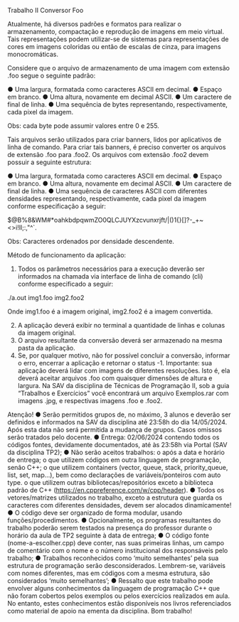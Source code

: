 Trabalho II
Conversor Foo

Atualmente, há diversos padrões e formatos para realizar o armazenamento, compactação e reprodução de imagens em meio virtual. Tais representações podem utilizar-se de sistemas para representações de cores em imagens coloridas ou então de escalas de cinza, para imagens monocromáticas.

Considere que o arquivo de armazenamento de uma imagem com extensão .foo segue o seguinte padrão:

● Uma largura, formatada como caracteres ASCII em decimal.
● Espaço em branco.
● Uma altura, novamente em decimal ASCII.
● Um caractere de final de linha.
● Uma sequência de bytes representando, respectivamente, cada pixel da
imagem.

Obs: cada byte pode assumir valores entre 0 e 255.

Tais arquivos serão utilizados para criar banners, lidos por aplicativos de linha de comando. Para criar tais banners, é preciso converter os arquivos de extensão .foo para .foo2.
Os arquivos com extensão .foo2 devem possuir a seguinte estrutura:

● Uma largura, formatada como caracteres ASCII em decimal.
● Espaço em branco.
● Uma altura, novamente em decimal ASCII.
● Um caractere de final de linha.
● Uma sequência de caracteres ASCII com diferentes densidades
representando, respectivamente, cada pixel da imagem conforme
especificação a seguir:

$@B%8&WM#*oahkbdpqwmZO0QLCJUYXzcvunxrjft/|()1{}[]?-_+~<>i!lI;:,"^`.

Obs: Caracteres ordenados por densidade descendente.

Método de funcionamento da aplicação:
1) Todos os parâmetros necessários para a execução deverão ser informados na chamada via interface de linha de comando (cli) conforme especificado a seguir:

./a.out img1.foo img2.foo2

Onde img1.foo é a imagem original, img2.foo2 é a imagem convertida.

2) A aplicação deverá exibir no terminal a quantidade de linhas e colunas da imagem original.
3) O arquivo resultante da conversão deverá ser armazenado na mesma pasta da aplicação.
4) Se, por qualquer motivo, não for possível concluir a conversão, informar o erro, encerrar a aplicação e retornar o status -1.
Importante: sua aplicação deverá lidar com imagens de diferentes resoluções. Isto é, ela deverá aceitar arquivos .foo com quaisquer dimensões de altura e largura.
Na SAV da disciplina de Técnicas de Programação II, sob a guia “Trabalhos e Exercícios” você encontrará um arquivo Exemplos.rar com imagens .jpg, e respectivas imagens .foo e .foo2.

Atenção!
● Serão permitidos grupos de, no máximo, 3 alunos e deverão ser definidos e informados na SAV da disciplina até 23:58h do dia 14/05/2024. Após esta data não será permitida a mudança de grupos. Casos omissos serão tratados pelo docente.
● Entrega: 02/06/2024 contendo todos os códigos fontes, devidamente documentados, até às 23:58h via Portal (SAV da disciplina TP2);
● Não serão aceitos trabalhos:
	o após a data e horário de entrega;
	o que utilizem códigos em outra linguagem de programação, senão C++;
	o que utilizem containers (vector, queue, stack, priority_queue, list, set, map...), bem como declarações de variáveis/ponteiros com auto type.
	o que utilizem outras bibliotecas/repositórios exceto a biblioteca padrão de C++ (https://en.cppreference.com/w/cpp/header).
● Todos os vetores/matrizes utilizados no trabalho, exceto a estrutura que guarda os caracteres com diferentes densidades, devem ser alocados dinamicamente!
● O código deve ser organizado de forma modular, usando funções/procedimentos.
● Opcionalmente, os programas resultantes do trabalho poderão serem testados na presença do professor durante o horário da aula de TP2 seguinte à data de entrega;
● O código fonte (nome-a-escolher.cpp) deve conter, nas suas primeiras linhas, um campo de comentário com o nome e o número institucional dos responsáveis pelo trabalho;
● Trabalhos reconhecidos como ‘muito semelhantes’ pela sua estrutura de programação serão desconsiderados. Lembrem-se, variáveis com nomes diferentes, mas em códigos com a mesma estrutura, são considerados ‘muito semelhantes’;
● Ressalto que este trabalho pode envolver alguns conhecimentos da linguagem de programação C++ que não foram cobertos pelos exemplos ou pelos exercícios realizados em aula. No entanto, estes conhecimentos estão disponíveis nos livros referenciados como material de apoio na ementa da disciplina.
Bom trabalho!
